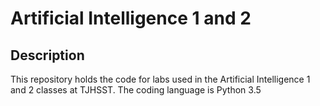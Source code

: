 # Artificial Intelligence 1 and 2

## Description
This repository holds the code for labs used in the Artificial Intelligence 1 and 2 classes at TJHSST. The coding language is Python 3.5


